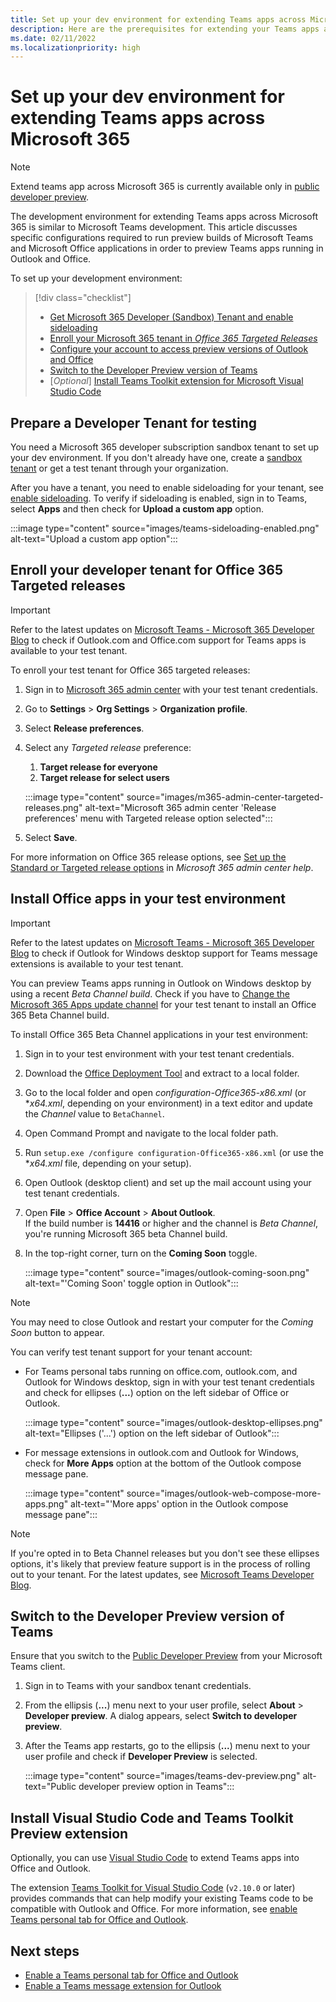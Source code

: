 ```yaml
---
title: Set up your dev environment for extending Teams apps across Microsoft 365
description: Here are the prerequisites for extending your Teams apps across Microsoft 365
ms.date: 02/11/2022 
ms.localizationpriority: high
---
```

# Set up your dev environment for extending Teams apps across Microsoft 365

> [!NOTE]
> Extend teams app across Microsoft 365 is currently available only in [public developer preview](~/resources/dev-preview/developer-preview-intro.md).

The development environment for extending Teams apps across Microsoft 365 is similar to Microsoft Teams development. This article discusses specific configurations required to run preview builds of Microsoft Teams and Microsoft Office applications in order to preview Teams apps running in Outlook and Office.

To set up your development environment:

> [!div class="checklist"]
>
> * [Get Microsoft 365 Developer (Sandbox) Tenant and enable sideloading](#prepare-a-developer-tenant-for-testing)
> * [Enroll your Microsoft 365 tenant in *Office 365 Targeted Releases*](#enroll-your-developer-tenant-for-office-365-targeted-releases)
> * [Configure your account to access preview versions of Outlook and Office](#install-office-apps-in-your-test-environment)
> * [Switch to the Developer Preview version of Teams](#switch-to-the-developer-preview-version-of-teams)
> * [*Optional*] [Install Teams Toolkit extension for Microsoft Visual Studio Code](#install-visual-studio-code-and-teams-toolkit-preview-extension)

## Prepare a Developer Tenant for testing

You need a Microsoft 365 developer subscription sandbox tenant to set up your dev environment. If you don't already have one, create a [sandbox tenant](/office/developer-program/microsoft-365-developer-program-get-started) or get a test tenant through your organization.

After you have a tenant, you need to enable sideloading for your tenant, see [enable sideloading](/microsoftteams/platform/concepts/build-and-test/prepare-your-o365-tenant#enable-custom-teams-apps-and-turn-on-custom-app-uploading). To verify if sideloading is enabled, sign in to Teams, select **Apps** and then check for **Upload a custom app** option.

:::image type="content" source="images/teams-sideloading-enabled.png" alt-text="Upload a custom app option":::

## Enroll your developer tenant for Office 365 Targeted releases

> [!IMPORTANT]
> Refer to the latest updates on [Microsoft Teams - Microsoft 365 Developer Blog](https://devblogs.microsoft.com/microsoft365dev/) to check if Outlook.com and Office.com support for Teams apps is available to your test tenant.

To enroll your test tenant for Office 365 targeted releases:

1. Sign in to [Microsoft 365 admin center](https://admin.microsoft.com) with your test tenant credentials.
1. Go to **Settings** > **Org Settings** > **Organization profile**.
1. Select **Release preferences**.
1. Select any *Targeted release* preference:
    1. **Target release for everyone**
    1. **Target release for select users**

    :::image type="content" source="images/m365-admin-center-targeted-releases.png" alt-text="Microsoft 365 admin center 'Release preferences' menu with Targeted release option selected":::

1. Select **Save**.

For more information on Office 365 release options, see [Set up the Standard or Targeted release options](/microsoft-365/admin/manage/release-options-in-office-365?view=o365-worldwide&preserve-view=true#targeted-release) in *Microsoft 365 admin center help*.

## Install Office apps in your test environment

> [!IMPORTANT]
> Refer to the latest updates on [Microsoft Teams - Microsoft 365 Developer Blog](https://devblogs.microsoft.com/microsoft365dev/) to check if Outlook for Windows desktop support for Teams message extensions is available to your test tenant.

You can preview Teams apps running in Outlook on Windows desktop by using a recent *Beta Channel build*. Check if you have to [Change the Microsoft 365 Apps update channel](/deployoffice/change-update-channels?WT.mc_id=M365-MVP-5002016) for your test tenant to install an Office 365 Beta Channel build.

To install Office 365 Beta Channel applications in your test environment:

1. Sign in to your test environment with your test tenant credentials.
1. Download the [Office Deployment Tool](https://www.microsoft.com/download/details.aspx?id=49117) and extract to a local folder.
1. Go to the local folder and open *configuration-Office365-x86.xml* (or **x64.xml*, depending on your environment) in a text editor and update the *Channel* value to `BetaChannel`.
1. Open Command Prompt and navigate to the local folder path.
1. Run `setup.exe /configure configuration-Office365-x86.xml` (or use the **x64.xml* file, depending on your setup).
1. Open Outlook (desktop client) and set up the mail account using your test tenant credentials.
1. Open **File** > **Office Account** > **About Outlook**.  
   If the build number is **14416** or higher and the channel is *Beta Channel*, you're running Microsoft 365 beta Channel build.
1. In the top-right corner, turn on the **Coming Soon** toggle.

    :::image type="content" source="images/outlook-coming-soon.png" alt-text="'Coming Soon' toggle option in Outlook":::

> [!NOTE]
> You may need to close Outlook and restart your computer for the *Coming Soon* button to appear.

You can verify test tenant support for your tenant account:

* For Teams personal tabs running on office.com, outlook.com, and Outlook for Windows desktop, sign in with your test tenant credentials and check for ellipses (**...**) option on the left sidebar of Office or Outlook.

    :::image type="content" source="images/outlook-desktop-ellipses.png" alt-text="Ellipses ('...') option on the left sidebar of Outlook":::

* For message extensions in outlook.com and Outlook for Windows, check for **More Apps** option at the bottom of the Outlook compose message pane.

    :::image type="content" source="images/outlook-web-compose-more-apps.png" alt-text="'More apps' option in the Outlook compose message pane":::

> [!NOTE]
> If you're opted in to Beta Channel releases but you don't see these ellipses options, it's likely that preview feature support is in the process of rolling out to your tenant. For the latest updates, see [Microsoft Teams Developer Blog](https://devblogs.microsoft.com/microsoft365dev/).

## Switch to the Developer Preview version of Teams

Ensure that you switch to the [Public Developer Preview](../resources/dev-preview/developer-preview-intro.md) from your Microsoft Teams client.

1. Sign in to Teams with your sandbox tenant credentials.
1. From the ellipsis (**...**) menu next to your user profile, select **About** > **Developer preview**. A dialog appears, select **Switch to developer preview**.
1. After the Teams app restarts, go to the ellipsis (**...**) menu next to your user profile and check if **Developer Preview** is selected.

    :::image type="content" source="images/teams-dev-preview.png" alt-text="Public developer preview option in Teams":::

## Install Visual Studio Code and Teams Toolkit Preview extension

Optionally, you can use [Visual Studio Code](https://code.visualstudio.com/) to extend Teams apps into Office and Outlook.

The extension [Teams Toolkit for Visual Studio Code](https://aka.ms/teams-toolkit) (`v2.10.0` or later) provides commands that can help modify your existing Teams code to be compatible with Outlook and Office. For more information, see [enable Teams personal tab for Office and Outlook](extend-m365-teams-personal-tab.md).

## Next steps

* [Enable a Teams personal tab for Office and Outlook](extend-m365-teams-personal-tab.md)
* [Enable a Teams message extension for Outlook](extend-m365-teams-message-extension.md)
